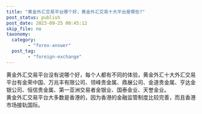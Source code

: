 ```yaml
---
title: "黄金外汇交易平台哪个好，黄金外汇交易十大平台是哪些?"
post_status: publish
post_date: 2023-09-25 00:45:12
skip_file: no
taxonomy:
  category:
        - "forex-answer"
  post_tag:
        - "foreign-exchange"
---
```


黄金外汇交易平台没有说哪个好，每个人都有不同的体验，黄金外汇十大外汇交易平台有金荣中国、万兆丰有限公司、领峰贵金属、鼎展公司、金道贵金属、亨达金银公司、恒信贵金属、第一亚洲交易者金银业、国泰金业、天誉金业。  
黄金外汇交易平台大多数是香港的，因为香港的金融监管制度比较完善，而且香港市场接轨国际。
